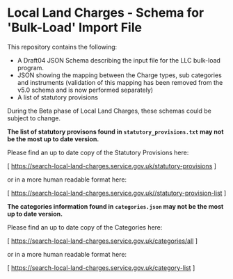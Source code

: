 # Local Land Charges - Schema for 'Bulk-Load' Import File

This repository contains the following:
* A Draft04 JSON Schema describing the input file for the LLC bulk-load program.
* JSON showing the mapping between the Charge types, sub categories and instruments (validation of this mapping has been removed from the v5.0 schema and is now performed separately)
* A list of statutory provisions

During the Beta phase of Local Land Charges, these schemas could be subject to change.

**The list of statutory provisons found in ```statutory_provisions.txt``` may not be the most up to date version.**

Please find an up to date copy of the Statutory Provisions here:

[ https://search-local-land-charges.service.gov.uk/statutory-provisions ]

or in a more human readable format here:

[ https://search-local-land-charges.service.gov.uk//statutory-provision-list ]

**The categories information found in ```categories.json``` may not be the most up to date version.**

Please find an up to date copy of the Categories here:

[ https://search-local-land-charges.service.gov.uk/categories/all ]

or in a more human readable format here:

[ https://search-local-land-charges.service.gov.uk/category-list ]
